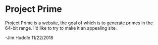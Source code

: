 # Project Prime

Project Prime is a website, the goal of which is to generate primes in the 64-bit range.  I'd like to try to make it an appealing site.

-Jim Huddle 11/22/2018
